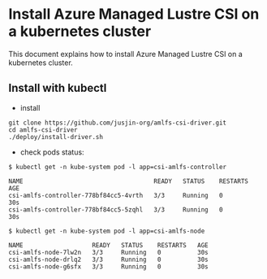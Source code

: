 # Install Azure Managed Lustre CSI on a kubernetes cluster

This document explains how to install Azure Managed Lustre CSI on a kubernetes
cluster.

## Install with kubectl

* install

```shell
git clone https://github.com/jusjin-org/amlfs-csi-driver.git
cd amlfs-csi-driver
./deploy/install-driver.sh
```

* check pods status:

```shell
$ kubectl get -n kube-system pod -l app=csi-amlfs-controller

NAME                                    READY   STATUS    RESTARTS   AGE
csi-amlfs-controller-778bf84cc5-4vrth   3/3     Running   0          30s
csi-amlfs-controller-778bf84cc5-5zqhl   3/3     Running   0          30s

$ kubectl get -n kube-system pod -l app=csi-amlfs-node

NAME                   READY   STATUS    RESTARTS   AGE
csi-amlfs-node-7lw2n   3/3     Running   0          30s
csi-amlfs-node-drlq2   3/3     Running   0          30s
csi-amlfs-node-g6sfx   3/3     Running   0          30s
```

